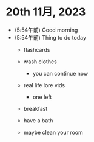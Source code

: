 # 20th 11月, 2023
- (5:54午前) Good morning
- (5:54午前) Thing to do today
  - flashcards
  - wash clothes
    - you can continue now
    
  - real life lore vids
    - one left 
  - breakfast
  - have a bath
  - maybe clean your room

 
